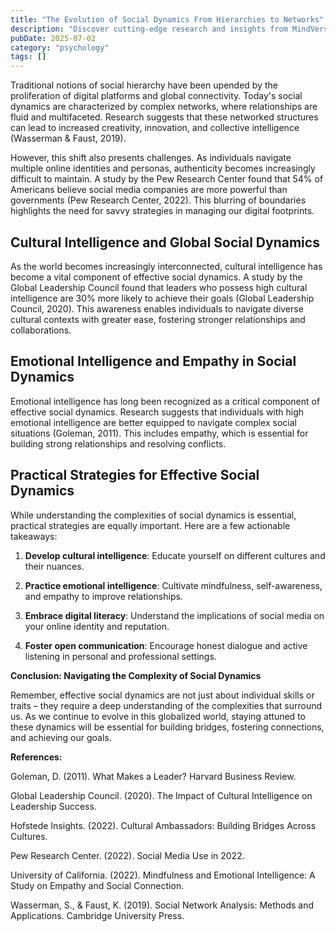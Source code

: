 ```yaml
---
title: "The Evolution of Social Dynamics From Hierarchies to Networks"
description: "Discover cutting-edge research and insights from MindVerse Daily in the psychology category"
pubDate: 2025-07-02
category: "psychology"
tags: []
---
```


Traditional notions of social hierarchy have been upended by the proliferation of digital platforms and global connectivity. Today's social dynamics are characterized by complex networks, where relationships are fluid and multifaceted. Research suggests that these networked structures can lead to increased creativity, innovation, and collective intelligence (Wasserman & Faust, 2019).

However, this shift also presents challenges. As individuals navigate multiple online identities and personas, authenticity becomes increasingly difficult to maintain. A study by the Pew Research Center found that 54% of Americans believe social media companies are more powerful than governments (Pew Research Center, 2022). This blurring of boundaries highlights the need for savvy strategies in managing our digital footprints.

## **Cultural Intelligence and Global Social Dynamics**

As the world becomes increasingly interconnected, cultural intelligence has become a vital component of effective social dynamics. A study by the Global Leadership Council found that leaders who possess high cultural intelligence are 30% more likely to achieve their goals (Global Leadership Council, 2020). This awareness enables individuals to navigate diverse cultural contexts with greater ease, fostering stronger relationships and collaborations.

## **Emotional Intelligence and Empathy in Social Dynamics**

Emotional intelligence has long been recognized as a critical component of effective social dynamics. Research suggests that individuals with high emotional intelligence are better equipped to navigate complex social situations (Goleman, 2011). This includes empathy, which is essential for building strong relationships and resolving conflicts.

## **Practical Strategies for Effective Social Dynamics**

While understanding the complexities of social dynamics is essential, practical strategies are equally important. Here are a few actionable takeaways:

1. **Develop cultural intelligence**: Educate yourself on different cultures and their nuances.

2. **Practice emotional intelligence**: Cultivate mindfulness, self-awareness, and empathy to improve relationships.

3. **Embrace digital literacy**: Understand the implications of social media on your online identity and reputation.

4. **Foster open communication**: Encourage honest dialogue and active listening in personal and professional settings.

**Conclusion: Navigating the Complexity of Social Dynamics**

Remember, effective social dynamics are not just about individual skills or traits – they require a deep understanding of the complexities that surround us. As we continue to evolve in this globalized world, staying attuned to these dynamics will be essential for building bridges, fostering connections, and achieving our goals.

**References:**

Goleman, D. (2011). What Makes a Leader? Harvard Business Review.

Global Leadership Council. (2020). The Impact of Cultural Intelligence on Leadership Success.

Hofstede Insights. (2022). Cultural Ambassadors: Building Bridges Across Cultures.

Pew Research Center. (2022). Social Media Use in 2022.

University of California. (2022). Mindfulness and Emotional Intelligence: A Study on Empathy and Social Connection.

Wasserman, S., & Faust, K. (2019). Social Network Analysis: Methods and Applications. Cambridge University Press.